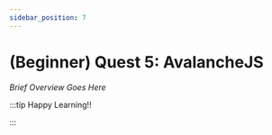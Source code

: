 ```yaml
---
sidebar_position: 7
---
```


# (Beginner) Quest 5: AvalancheJS

_Brief Overview Goes Here_

:::tip Happy Learning!!

<QuestButton text="Go To Quest" link="https://app.stackup.dev/quest_page/beginner-quest-5-avalanchejs" />

:::
